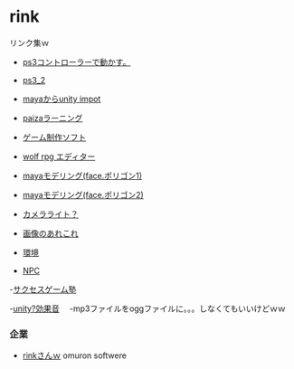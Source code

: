 # rink
リンク集ｗ

- [ps3コントローラーで動かす。](http://gametukurikata.com/program/ps3gamepad)
- [ps3_2](http://gametukurikata.com/category/fps)

- [mayaからunity impot](http://indiegame-japan.com/2016/04/13/post-131/)


- [paizaラーニング](https://paiza.jp/works)


- [ゲーム制作ソフト](http://www.freem.ne.jp/contents/create/tool.html)

- [wolf rpg エディター](http://www.silversecond.com/WolfRPGEditor/)


- [mayaモデリング(face.ポリゴン1)](http://www.cg-ya.net/3dcg/3dmodeling_howto/3dcg-modeling-way/)
- [mayaモデリング(face.ポリゴン2)](https://www.youtube.com/watch?v=xzmg0grXHyE)
- [カメラライト？](http://thankstotoday.com/modeling-shadows/)


- [画像のあれこれ](http://photoshop-illustrator-meijinkai.info/photoshop-train/file-formats)

- [環境](http://www.monodevelop.com/)

- [NPC](http://www6.plala.or.jp/mnagaku/paper/mps18.html)

-[サクセスゲーム塾](https://www.success-corp.co.jp/)

-[unity?効果音](https://increment-log.com/unity-sound-se-play)
　-mp3ファイルをoggファイルに。。。しなくてもいいけどｗｗ
 
 
 
### 企業
- [rinkさんｗ](http://linx.jp/company/partner.html)
omuron softwere

